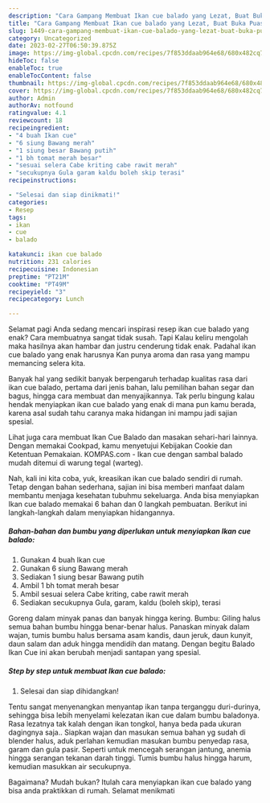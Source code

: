 ```yaml
---
description: "Cara Gampang Membuat Ikan cue balado yang Lezat, Buat Buka Puasa Bisa Manjain Lidah"
title: "Cara Gampang Membuat Ikan cue balado yang Lezat, Buat Buka Puasa Bisa Manjain Lidah"
slug: 1449-cara-gampang-membuat-ikan-cue-balado-yang-lezat-buat-buka-puasa-bisa-manjain-lidah
category: Uncategorized
date: 2023-02-27T06:50:39.875Z
image: https://img-global.cpcdn.com/recipes/7f853ddaab964e68/680x482cq70/ikan-cue-balado-foto-resep-utama.jpg
hideToc: false
enableToc: true
enableTocContent: false
thumbnail: https://img-global.cpcdn.com/recipes/7f853ddaab964e68/680x482cq70/ikan-cue-balado-foto-resep-utama.jpg
cover: https://img-global.cpcdn.com/recipes/7f853ddaab964e68/680x482cq70/ikan-cue-balado-foto-resep-utama.jpg
author: Admin
authorAv: notfound
ratingvalue: 4.1
reviewcount: 18
recipeingredient:
- "4 buah Ikan cue"
- "6 siung Bawang merah"
- "1 siung besar Bawang putih"
- "1 bh tomat merah besar"
- "sesuai selera Cabe kriting cabe rawit merah"
- "secukupnya Gula garam kaldu boleh skip terasi"
recipeinstructions:

- "Selesai dan siap dinikmati!"
categories:
- Resep
tags:
- ikan
- cue
- balado

katakunci: ikan cue balado 
nutrition: 231 calories
recipecuisine: Indonesian
preptime: "PT21M"
cooktime: "PT49M"
recipeyield: "3"
recipecategory: Lunch

---
```



Selamat pagi Anda sedang mencari inspirasi resep ikan cue balado yang enak? Cara membuatnya sangat tidak susah. Tapi Kalau keliru mengolah maka hasilnya akan hambar dan justru cenderung tidak enak. Padahal ikan cue balado yang enak harusnya Kan punya aroma dan rasa yang mampu memancing selera kita.


Banyak hal yang sedikit banyak berpengaruh terhadap kualitas rasa dari ikan cue balado, pertama dari jenis bahan, lalu pemilihan bahan segar dan bagus, hingga cara membuat dan menyajikannya. Tak perlu bingung kalau hendak menyiapkan ikan cue balado yang enak di mana pun kamu berada, karena asal sudah tahu caranya maka hidangan ini mampu jadi sajian spesial.

Lihat juga cara membuat Ikan Cue Balado dan masakan sehari-hari lainnya. Dengan memakai Cookpad, kamu menyetujui Kebijakan Cookie dan Ketentuan Pemakaian. KOMPAS.com - Ikan cue dengan sambal balado mudah ditemui di warung tegal (warteg).


Nah, kali ini kita coba, yuk, kreasikan ikan cue balado sendiri di rumah. Tetap dengan bahan sederhana, sajian ini bisa memberi manfaat dalam membantu menjaga kesehatan tubuhmu sekeluarga. Anda bisa menyiapkan Ikan cue balado memakai 6 bahan dan 0 langkah pembuatan. Berikut ini langkah-langkah dalam menyiapkan hidangannya.

<!--inarticleads1-->

##### Bahan-bahan dan bumbu yang diperlukan untuk menyiapkan Ikan cue balado:

1. Gunakan 4 buah Ikan cue
1. Gunakan 6 siung Bawang merah
1. Sediakan 1 siung besar Bawang putih
1. Ambil 1 bh tomat merah besar
1. Ambil sesuai selera Cabe kriting, cabe rawit merah
1. Sediakan secukupnya Gula, garam, kaldu (boleh skip), terasi


Goreng dalam minyak panas dan banyak hingga kering. Bumbu: Giling halus semua bahan bumbu hingga benar-benar halus. Panaskan minyak dalam wajan, tumis bumbu halus bersama asam kandis, daun jeruk, daun kunyit, daun salam dan aduk hingga mendidih dan matang. Dengan begitu Balado Ikan Cue ini akan berubah menjadi santapan yang spesial. 

<!--inarticleads2-->

##### Step by step untuk membuat Ikan cue balado:


1. Selesai dan siap dihidangkan!

Tentu sangat menyenangkan menyantap ikan tanpa terganggu duri-durinya, sehingga bisa lebih menyelami kelezatan ikan cue dalam bumbu baladonya. Rasa lezatnya tak kalah dengan ikan tongkol, hanya beda pada ukuran dagingnya saja.. Siapkan wajan dan masukan semua bahan yg sudah di blender halus, aduk perlahan kemudian masukan bumbu penyedap rasa, garam dan gula pasir. Seperti untuk mencegah serangan jantung, anemia hingga serangan tekanan darah tinggi. Tumis bumbu halus hingga harum, kemudian masukkan air secukupnya. 

Bagaimana? Mudah bukan? Itulah cara menyiapkan ikan cue balado yang bisa anda praktikkan di rumah. Selamat menikmati
